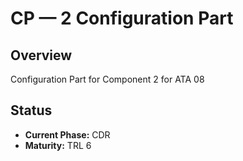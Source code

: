# CP — 2 Configuration Part

## Overview
Configuration Part for Component 2 for ATA 08

## Status
- **Current Phase:** CDR
- **Maturity:** TRL 6
